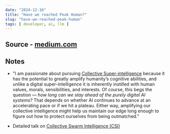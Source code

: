 ```yaml
---
date: "2024-12-16"
title: "Have we reached Peak Human?"
slug: "have-we-reached-peak-human"
tags: [ developer, ai, llm ]
---
```




## Source - [medium.com][1]

## Notes
* "I am passionate about pursuing [Collective Super-intelligence][2] because it has the potential to greatly amplify humanity’s cognitive abilities, and unlike a digital super-intelligence it is inherently instilled with human values, morals, sensibilities, and interests. Of course, this begs the question — _how long can we stay ahead of the purely digital AI systems?_ That depends on whether AI continues to advance at an accelerating pace or if we hit a plateau. Either way, amplifying our collective intelligence might help us maintain our edge long enough to figure out how to protect ourselves from being outmatched."
* Detailed talk on [Collective Swarm Intelligence (CSI)][3]



  [1]: https://medium.com/predict/have-we-reached-peak-human-d6b1c2d9c58a
  [2]: https://arxiv.org/abs/2311.00728
  [3]: https://www.youtube.com/watch?v=j_YfsD8s9-E
